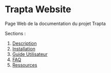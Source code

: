 # Trapta Website
Page Web de la documentation du projet Trapta

Sections :

1. [Description](pages/overview.md)
1. [Installation](pages/installation/install.md)
1. [Guide Utilisateur](pages/usage/usage.md)
1. [FAQ](pages/faq.md)
1. [Ressources](pages/resources.md)